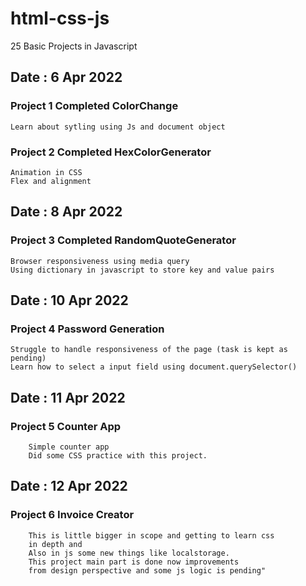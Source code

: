 # html-css-js

25 Basic Projects in Javascript

## Date : 6 Apr 2022

### Project 1 Completed ColorChange

```
Learn about sytling using Js and document object
```

### Project 2 Completed HexColorGenerator

```Learn about randomness in js.
Animation in CSS
Flex and alignment
```

## Date : 8 Apr 2022

### Project 3 Completed RandomQuoteGenerator

```Learn about container management using flex in css.
Browser responsiveness using media query
Using dictionary in javascript to store key and value pairs
```

## Date : 10 Apr 2022

### Project 4 Password Generation

```Got a chance to work on plain CSS.
Struggle to handle responsiveness of the page (task is kept as pending)
Learn how to select a input field using document.querySelector()
```

## Date : 11 Apr 2022

### Project 5 Counter App

```
    Simple counter app
    Did some CSS practice with this project.
```

## Date : 12 Apr 2022

### Project 6 Invoice Creator

```
    This is little bigger in scope and getting to learn css
    in depth and
    Also in js some new things like localstorage.
    This project main part is done now improvements
    from design perspective and some js logic is pending"
```
